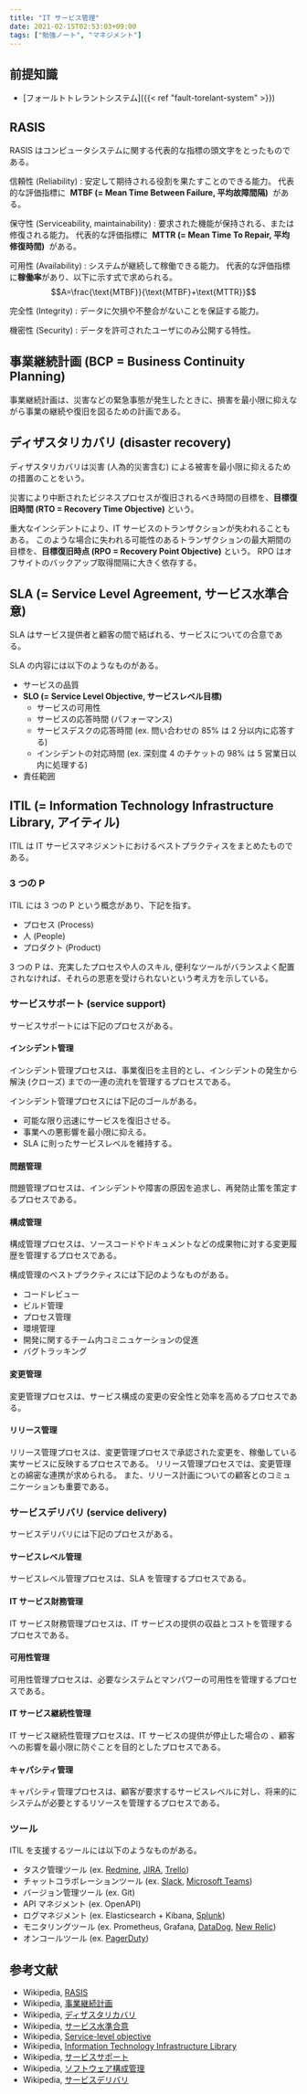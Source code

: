 ```yaml
---
title: "IT サービス管理"
date: 2021-02-15T02:53:03+09:00
tags: ["勉強ノート", "マネジメント"]
---
```


## 前提知識

- [フォールトトレラントシステム]({{< ref "fault-torelant-system" >}})

## RASIS

RASIS はコンピュータシステムに関する代表的な指標の頭文字をとったものである。

信頼性 (Reliability)
: 安定して期待される役割を果たすことのできる能力。
代表的な評価指標に  **MTBF (= Mean Time Between Failure, 平均故障間隔)**  がある。

保守性 (Serviceability, maintainability)
: 要求された機能が保持される、または修復される能力。
代表的な評価指標に  **MTTR (= Mean Time To Repair, 平均修復時間)**  がある。

可用性 (Availability)
: システムが継続して稼働できる能力。
代表的な評価指標に**稼働率**があり、以下に示す式で求められる。
$$A=\frac{\text{MTBF}}{\text{MTBF}+\text{MTTR}}$$

完全性 (Integrity)
: データに欠損や不整合がないことを保証する能力。

機密性 (Security)
: データを許可されたユーザにのみ公開する特性。

## 事業継続計画 (BCP = Business Continuity Planning)

事業継続計画は、災害などの緊急事態が発生したときに、損害を最小限に抑えながら事業の継続や復旧を図るための計画である。

## ディザスタリカバリ (disaster recovery)

ディザスタリカバリは災害 (人為的災害含む) による被害を最小限に抑えるための措置のことをいう。

災害により中断されたビジネスプロセスが復旧されるべき時間の目標を、**目標復旧時間 (RTO = Recovery Time Objective)** という。

重大なインシデントにより、IT サービスのトランザクションが失われることもある。
このような場合に失われる可能性のあるトランザクションの最大期間の目標を、**目標復旧時点 (RPO = Recovery Point Objective)** という。
RPO はオフサイトのバックアップ取得間隔に大きく依存する。

## SLA (= Service Level Agreement, サービス水準合意)

SLA はサービス提供者と顧客の間で結ばれる、サービスについての合意である。

SLA の内容には以下のようなものがある。

- サービスの品質
- **SLO (= Service Level Objective, サービスレベル目標)**
  - サービスの可用性
  - サービスの応答時間 (パフォーマンス)
  - サービスデスクの応答時間 (ex. 問い合わせの 85% は 2 分以内に応答する)
  - インシデントの対応時間 (ex. 深刻度 4 のチケットの 98% は 5 営業日以内に処理する)
- 責任範囲

## ITIL (= Information Technology Infrastructure Library, アイティル)

ITIL は IT サービスマネジメントにおけるベストプラクティスをまとめたものである。

### 3 つの P

ITIL には 3 つの P という概念があり、下記を指す。

- プロセス (Process)
- 人 (People)
- プロダクト (Product)

3 つの P は、充実したプロセスや人のスキル, 便利なツールがバランスよく配置されなければ、それらの恩恵を受けられないという考え方を示している。

### サービスサポート (service support)

サービスサポートには下記のプロセスがある。

#### インシデント管理

インシデント管理プロセスは、事業復旧を主目的とし、インシデントの発生から解決 (クローズ) までの一連の流れを管理するプロセスである。

インシデント管理プロセスには下記のゴールがある。

- 可能な限り迅速にサービスを復旧させる。
- 事業への悪影響を最小限に抑える。
- SLA に則ったサービスレベルを維持する。

#### 問題管理

問題管理プロセスは、インシデントや障害の原因を追求し、再発防止策を策定するプロセスである。

#### 構成管理

構成管理プロセスは、ソースコードやドキュメントなどの成果物に対する変更履歴を管理するプロセスである。

構成管理のベストプラクティスには下記のようなものがある。

- コードレビュー
- ビルド管理
- プロセス管理
- 環境管理
- 開発に関するチーム内コミニュケーションの促進
- バグトラッキング

#### 変更管理

変更管理プロセスは、サービス構成の変更の安全性と効率を高めるプロセスである。

#### リリース管理

リリース管理プロセスは、変更管理プロセスで承認された変更を、稼働している実サービスに反映するプロセスである。
リリース管理プロセスでは、変更管理との綿密な連携が求められる。
また、リリース計画についての顧客とのコミュニケーションも重要である。

### サービスデリバリ (service delivery)

サービスデリバリには下記のプロセスがある。

#### サービスレベル管理

サービスレベル管理プロセスは、SLA を管理するプロセスである。

#### IT サービス財務管理

IT サービス財務管理プロセスは、IT サービスの提供の収益とコストを管理するプロセスである。

#### 可用性管理

可用性管理プロセスは、必要なシステムとマンパワーの可用性を管理するプロセスである。

#### IT サービス継続性管理

IT サービス継続性管理プロセスは、IT サービスの提供が停止した場合の 、顧客への影響を最小限に防ぐことを目的としたプロセスである。

#### キャパシティ管理

キャパシティ管理プロセスは、顧客が要求するサービスレベルに対し、将来的にシステムが必要とするリソースを管理するプロセスである。

### ツール

ITIL を支援するツールには以下のようなものがある。

- タスク管理ツール (ex. [Redmine](https://redmine.jp), [JIRA](https://www.atlassian.com/ja/software/jira), [Trello](https://trello.com/ja))
- チャットコラボレーションツール (ex. [Slack](https://slack.com/intl/ja-jp), [Microsoft Teams](https://www.microsoft.com/ja-jp/microsoft-teams/group-chat-software))
- バージョン管理ツール (ex. Git)
- API マネジメント (ex. OpenAPI)
- ログマネジメント (ex. Elasticsearch + Kibana, [Splunk](https://www.splunk.com/ja_jp))
- モニタリングツール (ex. Prometheus, Grafana, [DataDog](https://www.datadoghq.com/ja), [New Relic](https://newrelic.com/jp))
- オンコールツール (ex. [PagerDuty](https://ja.pagerduty.com))

<!-- TODO ITIL についての情報を追記 -->

## 参考文献

- Wikipedia, [RASIS](https://ja.wikipedia.org/wiki/RASIS)
- Wikipedia, [事業継続計画](https://ja.wikipedia.org/wiki/%E4%BA%8B%E6%A5%AD%E7%B6%99%E7%B6%9A%E8%A8%88%E7%94%BB)
- Wikipedia, [ディザスタリカバリ](https://ja.wikipedia.org/wiki/%E3%83%87%E3%82%A3%E3%82%B6%E3%82%B9%E3%82%BF%E3%83%AA%E3%82%AB%E3%83%90%E3%83%AA)
- Wikipedia, [サービス水準合意](https://ja.wikipedia.org/wiki/%E3%82%B5%E3%83%BC%E3%83%93%E3%82%B9%E6%B0%B4%E6%BA%96%E5%90%88%E6%84%8F)
- Wikipedia, [Service-level objective](https://en.wikipedia.org/wiki/Service-level_objective)
- Wikipedia, [Information Technology Infrastructure Library](https://ja.wikipedia.org/wiki/Information_Technology_Infrastructure_Library)
- Wikipedia, [サービスサポート](https://ja.wikipedia.org/wiki/%E3%82%B5%E3%83%BC%E3%83%93%E3%82%B9%E3%82%B5%E3%83%9D%E3%83%BC%E3%83%88)
- Wikipedia, [ソフトウェア構成管理](https://ja.wikipedia.org/wiki/%E3%82%BD%E3%83%95%E3%83%88%E3%82%A6%E3%82%A7%E3%82%A2%E6%A7%8B%E6%88%90%E7%AE%A1%E7%90%86)
- Wikipedia, [サービスデリバリ](https://ja.wikipedia.org/wiki/%E3%82%B5%E3%83%BC%E3%83%93%E3%82%B9%E3%83%87%E3%83%AA%E3%83%90%E3%83%AA)
